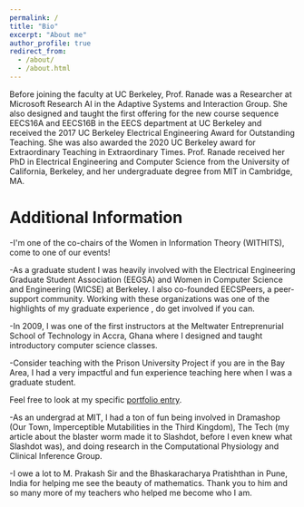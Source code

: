 ```yaml
---
permalink: /
title: "Bio"
excerpt: "About me"
author_profile: true
redirect_from: 
  - /about/
  - /about.html
---
```





Before joining the faculty at UC Berkeley, Prof. Ranade was a Researcher at Microsoft Research AI in the Adaptive Systems and Interaction Group. She also designed and taught the first offering for the new course sequence EECS16A and EECS16B in the EECS department at UC Berkeley and received the 2017 UC Berkeley Electrical Engineering Award for Outstanding Teaching. She was also awarded the 2020 UC Berkeley award for Extraordinary Teaching in Extraordinary Times. Prof. Ranade received her PhD in Electrical Engineering and Computer Science from the University of California, Berkeley, and her undergraduate degree from MIT in Cambridge, MA.

# Additional Information


-I'm one of the co-chairs of the Women in Information Theory (WITHITS), come to one of our events!

-As a graduate student I was heavily involved with the Electrical Engineering Graduate Student Association (EEGSA) and Women in Computer Science and Engineering (WICSE) at Berkeley. I also co-founded EECSPeers, a peer-support community. Working with these organizations was one of the highlights of my graduate experience , do get involved if you can.

-In 2009, I was one of the first instructors at the Meltwater Entreprenurial School of Technology in Accra, Ghana where I designed and taught introductory computer science classes.

-Consider teaching with the Prison University Project if you are in the Bay Area, I had a very impactful and fun experience teaching here when I was a graduate student.

Feel free to look at my specific [portfolio entry](https://sudo-boris.github.io/portfolio/RCPPO/).

-As an undergrad at MIT, I had a ton of fun being involved in Dramashop (Our Town, Imperceptible Mutabilities in the Third Kingdom), The Tech (my article about the blaster worm made it to Slashdot, before I even knew what Slashdot was), and doing research in the Computational Physiology and Clinical Inference Group.

-I owe a lot to M. Prakash Sir and the Bhaskaracharya Pratishthan in Pune, India for helping me see the beauty of mathematics. Thank you to him and so many more of my teachers who helped me become who I am.







